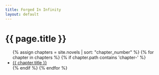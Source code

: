 ```yaml
---
title: Forged In Infinity
layout: default
---
```


<h1>{{ page.title }}</h1>

<ul>
  {% assign chapters = site.novels | sort: "chapter_number" %}
  {% for chapter in chapters %}
    {% if chapter.path contains 'chapter-' %}
      <li><a href="{{ chapter.url }}">{{ chapter.title }}</a></li>
    {% endif %}
  {% endfor %}
</ul>